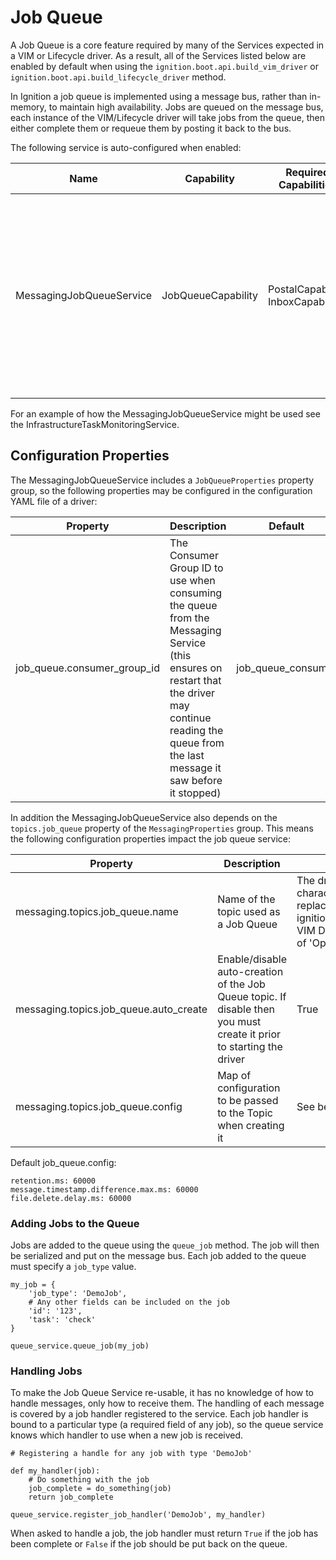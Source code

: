 # Job Queue

A Job Queue is a core feature required by many of the Services expected in a VIM or Lifecycle driver. As a result, all of the Services listed below are enabled by default when using the `ignition.boot.api.build_vim_driver` or `ignition.boot.api.build_lifecycle_driver` method. 

In Ignition a job queue is implemented using a message bus, rather than in-memory, to maintain high availability. Jobs are queued on the message bus, each instance of the VIM/Lifecycle driver will take jobs from the queue, then either complete them or requeue them by posting it back to the bus.

The following service is auto-configured when enabled:

| Name                     | Capability         | Required Capabilities             | Bootstrap Enable/Disable flag       | Description                                                                                                                                     |
| ------------------------ | ------------------ | --------------------------------- | ----------------------------------- | ----------------------------------------------------------------------------------------------------------------------------------------------- |
| MessagingJobQueueService | JobQueueCapability | PostalCapability, InboxCapability | bootstrap.job_queue.service_enabled | Handles receiving jobs, passing them off to registered handlers, before requeing them if the handling indicates the job cannot be completed yet |

For an example of how the MessagingJobQueueService might be used see the InfrastructureTaskMonitoringService.

## Configuration Properties

The MessagingJobQueueService includes a `JobQueueProperties` property group, so the following properties may be configured in the configuration YAML file of a driver:

| Property | Description | Default |
| --- | --- | --- |
| job_queue.consumer_group_id | The Consumer Group ID to use when consuming the queue from the Messaging Service (this ensures on restart that the driver may continue reading the queue from the last message it saw before it stopped) | job_queue_consumer | 

In addition the MessagingJobQueueService also depends on the `topics.job_queue` property of the `MessagingProperties` group. This means the following configuration properties impact the job queue service:

| Property | Description | Default |
| --- | --- | --- |
| messaging.topics.job_queue.name | Name of the topic used as a Job Queue | The driver's app name with special characters removed and spaces replaced with underscores (e.g. ignition.build_vim_driver('Openstack VIM Driver') generates a topic name of 'Openstack_VIM_Driver') | 
| messaging.topics.job_queue.auto_create | Enable/disable auto-creation of the Job Queue topic. If disable then you must create it prior to starting the driver | True |
| messaging.topics.job_queue.config | Map of configuration to be passed to the Topic when creating it | See below |

Default job_queue.config:

```
retention.ms: 60000
message.timestamp.difference.max.ms: 60000
file.delete.delay.ms: 60000
```

### Adding Jobs to the Queue

Jobs are added to the queue using the `queue_job` method. The job will then be serialized and put on the message bus. Each job added to the queue must specify a `job_type` value.

```
my_job = {
    'job_type': 'DemoJob',
    # Any other fields can be included on the job
    'id': '123',
    'task': 'check'
}

queue_service.queue_job(my_job)
```

### Handling Jobs

To make the Job Queue Service re-usable, it has no knowledge of how to handle messages, only how to receive them. The handling of each message is covered by a job handler registered to the service. Each job handler is bound to a particular type (a required field of any job), so the queue service knows which handler to use when a new job is received.

```
# Registering a handle for any job with type 'DemoJob'

def my_handler(job):
    # Do something with the job
    job_complete = do_something(job)
    return job_complete

queue_service.register_job_handler('DemoJob', my_handler)
```

When asked to handle a job, the job handler must return `True` if the job has been complete or `False` if the job should be put back on the queue.